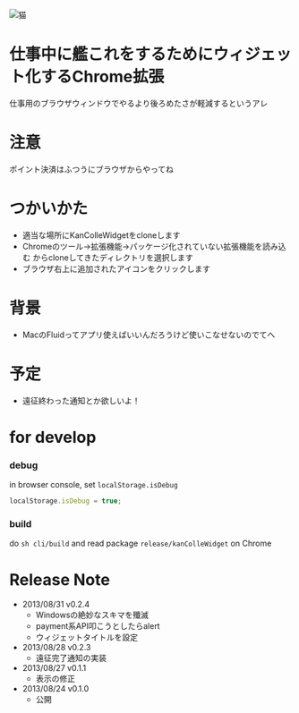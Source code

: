 ![猫](src/img/icon.png)
# 仕事中に艦これをするためにウィジェット化するChrome拡張
仕事用のブラウザウィンドウでやるより後ろめたさが軽減するというアレ

# 注意
ポイント決済はふつうにブラウザからやってね

# つかいかた
- 適当な場所にKanColleWidgetをcloneします
- Chromeのツール→拡張機能→パッケージ化されていない拡張機能を読み込む からcloneしてきたディレクトリを選択します
- ブラウザ右上に追加されたアイコンをクリックします

# 背景
- MacのFluidってアプリ使えばいいんだろうけど使いこなせないのでてへ

# 予定
- 遠征終わった通知とか欲しいよ！

# for develop
### debug
in browser console, set `localStorage.isDebug`

```javascript
localStorage.isDebug = true;
```

### build
do `sh cli/build`
and read package `release/kanColleWidget` on Chrome

# Release Note

- 2013/08/31 v0.2.4
    - Windowsの絶妙なスキマを殲滅
    - payment系API叩こうとしたらalert
    - ウィジェットタイトルを設定
- 2013/08/28 v0.2.3
    - 遠征完了通知の実装
- 2013/08/27 v0.1.1
    - 表示の修正
- 2013/08/24 v0.1.0
    - 公開
